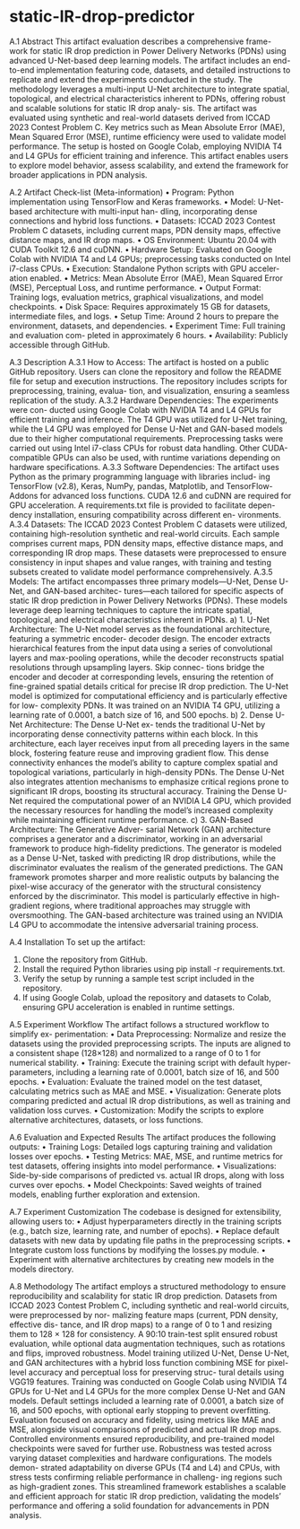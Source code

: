 # static-IR-drop-predictor

A.1 Abstract
This artifact evaluation describes a comprehensive frame- work for static IR drop prediction in Power Delivery Networks (PDNs) using advanced U-Net-based deep learning models. The artifact includes an end-to-end implementation featuring code, datasets, and detailed instructions to replicate and extend the experiments conducted in the study. The methodology leverages a multi-input U-Net architecture to integrate spatial, topological, and electrical characteristics inherent to PDNs, offering robust and scalable solutions for static IR drop analy- sis. The artifact was evaluated using synthetic and real-world datasets derived from ICCAD 2023 Contest Problem C. Key metrics such as Mean Absolute Error (MAE), Mean Squared Error (MSE), runtime efficiency were used to validate model performance. The setup is hosted on Google Colab, employing NVIDIA T4 and L4 GPUs for efficient training and inference. This artifact enables users to explore model behavior, assess scalability, and extend the framework for broader applications in PDN analysis.


A.2 Artifact Check-list (Meta-information)
• Program: Python implementation using TensorFlow and Keras frameworks.
• Model: U-Net-based architecture with multi-input han- dling, incorporating dense connections and hybrid loss functions.
• Datasets: ICCAD 2023 Contest Problem C datasets, including current maps, PDN density maps, effective distance maps, and IR drop maps.
• OS Environment: Ubuntu 20.04 with CUDA Toolkit 12.6 and cuDNN.
• Hardware Setup: Evaluated on Google Colab with NVIDIA T4 and L4 GPUs; preprocessing tasks conducted on Intel i7-class CPUs.
• Execution: Standalone Python scripts with GPU acceler- ation enabled.
• Metrics: Mean Absolute Error (MAE), Mean Squared Error (MSE), Perceptual Loss, and runtime performance.
• Output Format: Training logs, evaluation metrics,
graphical visualizations, and model checkpoints.
• Disk Space: Requires approximately 15 GB for datasets,
intermediate files, and logs.
• Setup Time: Around 2 hours to prepare the environment,
datasets, and dependencies.
• Experiment Time: Full training and evaluation com-
pleted in approximately 6 hours.
• Availability: Publicly accessible through GitHub.


A.3 Description
A.3.1 How to Access: The artifact is hosted on a public GitHub repository. Users can clone the repository and follow the README file for setup and execution instructions. The
repository includes scripts for preprocessing, training, evalua- tion, and visualization, ensuring a seamless replication of the study.
A.3.2 Hardware Dependencies: The experiments were con- ducted using Google Colab with NVIDIA T4 and L4 GPUs for efficient training and inference. The T4 GPU was utilized for U-Net training, while the L4 GPU was employed for Dense U-Net and GAN-based models due to their higher computational requirements. Preprocessing tasks were carried out using Intel i7-class CPUs for robust data handling. Other CUDA-compatible GPUs can also be used, with runtime variations depending on hardware specifications.
A.3.3 Software Dependencies: The artifact uses Python as the primary programming language with libraries includ- ing TensorFlow (v2.8), Keras, NumPy, pandas, Matplotlib, and TensorFlow-Addons for advanced loss functions. CUDA 12.6 and cuDNN are required for GPU acceleration. A requirements.txt file is provided to facilitate depen- dency installation, ensuring compatibility across different en- vironments.
A.3.4 Datasets: The ICCAD 2023 Contest Problem C datasets were utilized, containing high-resolution synthetic and real-world circuits. Each sample comprises current maps, PDN density maps, effective distance maps, and corresponding IR drop maps. These datasets were preprocessed to ensure consistency in input shapes and value ranges, with training and testing subsets created to validate model performance comprehensively.
A.3.5 Models: The artifact encompasses three primary models—U-Net, Dense U-Net, and GAN-based architec- tures—each tailored for specific aspects of static IR drop prediction in Power Delivery Networks (PDNs). These models leverage deep learning techniques to capture the intricate spatial, topological, and electrical characteristics inherent in PDNs.
a) 1. U-Net Architecture: The U-Net model serves as the foundational architecture, featuring a symmetric encoder- decoder design. The encoder extracts hierarchical features from the input data using a series of convolutional layers and max-pooling operations, while the decoder reconstructs spatial resolutions through upsampling layers. Skip connec- tions bridge the encoder and decoder at corresponding levels, ensuring the retention of fine-grained spatial details critical for precise IR drop prediction. The U-Net model is optimized for computational efficiency and is particularly effective for low- complexity PDNs. It was trained on an NVIDIA T4 GPU, utilizing a learning rate of 0.0001, a batch size of 16, and 500 epochs.
b) 2. Dense U-Net Architecture: The Dense U-Net ex- tends the traditional U-Net by incorporating dense connectivity patterns within each block. In this architecture, each layer receives input from all preceding layers in the same block, fostering feature reuse and improving gradient flow. This dense connectivity enhances the model’s ability to capture complex spatial and topological variations, particularly in high-density PDNs. The Dense U-Net also integrates attention
mechanisms to emphasize critical regions prone to significant IR drops, boosting its structural accuracy. Training the Dense U-Net required the computational power of an NVIDIA L4 GPU, which provided the necessary resources for handling the model’s increased complexity while maintaining efficient runtime performance.
c) 3. GAN-Based Architecture: The Generative Adver- sarial Network (GAN) architecture comprises a generator and a discriminator, working in an adversarial framework to produce high-fidelity predictions. The generator is modeled as a Dense U-Net, tasked with predicting IR drop distributions, while the discriminator evaluates the realism of the generated predictions. The GAN framework promotes sharper and more realistic outputs by balancing the pixel-wise accuracy of the generator with the structural consistency enforced by the discriminator. This model is particularly effective in high- gradient regions, where traditional approaches may struggle with oversmoothing. The GAN-based architecture was trained using an NVIDIA L4 GPU to accommodate the intensive adversarial training process.


A.4 Installation
To set up the artifact:
1) Clone the repository from GitHub.
2) Install the required Python libraries using pip
install -r requirements.txt.
3) Verify the setup by running a sample test script included
in the repository.
4) If using Google Colab, upload the repository and
datasets to Colab, ensuring GPU acceleration is enabled in runtime settings.


A.5 Experiment Workflow
The artifact follows a structured workflow to simplify ex- perimentation:
• Data Preprocessing: Normalize and resize the datasets using the provided preprocessing scripts. The inputs are aligned to a consistent shape (128×128) and normalized to a range of 0 to 1 for numerical stability.
• Training: Execute the training script with default hyper- parameters, including a learning rate of 0.0001, batch size of 16, and 500 epochs.
• Evaluation: Evaluate the trained model on the test dataset, calculating metrics such as MAE and MSE.
• Visualization: Generate plots comparing predicted and actual IR drop distributions, as well as training and validation loss curves.
• Customization: Modify the scripts to explore alternative architectures, datasets, or loss functions.


A.6 Evaluation and Expected Results
The artifact produces the following outputs:
• Training Logs: Detailed logs capturing training and validation losses over epochs.
• Testing Metrics: MAE, MSE, and runtime metrics for test datasets, offering insights into model performance.
• Visualizations: Side-by-side comparisons of predicted vs. actual IR drops, along with loss curves over epochs. • Model Checkpoints: Saved weights of trained models,
enabling further exploration and extension.


A.7 Experiment Customization
The codebase is designed for extensibility, allowing users to:
• Adjust hyperparameters directly in the training scripts (e.g., batch size, learning rate, and number of epochs). • Replace default datasets with new data by updating file
paths in the preprocessing scripts.
• Integrate custom loss functions by modifying the
losses.py module.
• Experiment with alternative architectures by creating new
models in the models directory.


 A.8 Methodology
The artifact employs a structured methodology to ensure reproducibility and scalability for static IR drop prediction. Datasets from ICCAD 2023 Contest Problem C, including synthetic and real-world circuits, were preprocessed by nor- malizing feature maps (current, PDN density, effective dis- tance, and IR drop maps) to a range of 0 to 1 and resizing them to 128 × 128 for consistency. A 90:10 train-test split ensured robust evaluation, while optional data augmentation techniques, such as rotations and flips, improved robustness.
Model training utilized U-Net, Dense U-Net, and GAN architectures with a hybrid loss function combining MSE for pixel-level accuracy and perceptual loss for preserving struc- tural details using VGG19 features. Training was conducted on Google Colab using NVIDIA T4 GPUs for U-Net and L4 GPUs for the more complex Dense U-Net and GAN models. Default settings included a learning rate of 0.0001, a batch size of 16, and 500 epochs, with optional early stopping to prevent overfitting.
Evaluation focused on accuracy and fidelity, using metrics like MAE and MSE, alongside visual comparisons of predicted and actual IR drop maps. Controlled environments ensured reproducibility, and pre-trained model checkpoints were saved for further use. Robustness was tested across varying dataset complexities and hardware configurations. The models demon- strated adaptability on diverse GPUs (T4 and L4) and CPUs, with stress tests confirming reliable performance in challeng- ing regions such as high-gradient zones.
This streamlined framework establishes a scalable and efficient approach for static IR drop prediction, validating the models’ performance and offering a solid foundation for advancements in PDN analysis.
